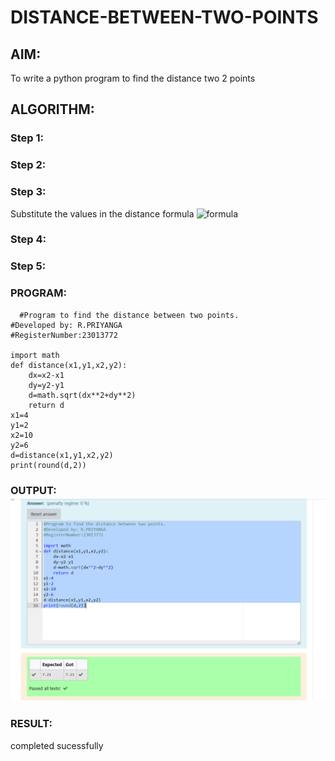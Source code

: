 # DISTANCE-BETWEEN-TWO-POINTS

## AIM:
To write a python program to find the distance two 2 points
## ALGORITHM:
### Step 1: 
### Step 2: 
### Step 3: 
Substitute the values in the distance formula  ![formula](/formula.JPG)
### Step 4: 
### Step 5: 
### PROGRAM:
```
  #Program to find the distance between two points.
#Developed by: R.PRIYANGA
#RegisterNumber:23013772

import math
def distance(x1,y1,x2,y2):
    dx=x2-x1
    dy=y2-y1
    d=math.sqrt(dx**2+dy**2)
    return d
x1=4
y1=2
x2=10
y2=6
d=distance(x1,y1,x2,y2)
print(round(d,2))
```


### OUTPUT:![output](distance_ss.png)


### RESULT:
completed sucessfully
